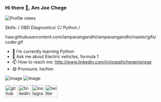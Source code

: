 ### Hi there 👋, Am Joe Chege

![Profile views](https://gpvc.arturio.dev/Joe-Chege)  

Skills: / OBD Diagnostics/ C/ Python / 

!raw.githubusercontent.com/iampavangandhi/iampavangandhi/master/gifs/coder.gif

- 🌱 I’m currently learning Python 
- 💬 Ask me about Electric vehicles, formula 1  
- 📫 How to reach me: http://www.linkedin.com/in/josephchegenjoroge
- 😄 Pronouns: he/him 

![image](https://github.com/Joe-Chege/Joe-Chege/assets/122809157/9fccdff0-411a-40f0-bb4e-fdc490e3995e)
![image](https://github.com/Joe-Chege/Joe-Chege/assets/122809157/9e00ec2b-299d-497e-b0de-f84468fb8a00)


[<img src='https://cdn.jsdelivr.net/npm/simple-icons@3.0.1/icons/github.svg' alt='github' height='40'>](https://github.com/Joe-Chege)  [<img src='https://cdn.jsdelivr.net/npm/simple-icons@3.0.1/icons/linkedin.svg' alt='linkedin' height='40'>](https://www.linkedin.com/in/Joe-chege/)  [<img src='https://cdn.jsdelivr.net/npm/simple-icons@3.0.1/icons/instagram.svg' alt='instagram' height='40'>](https://www.instagram.com/joechege/)  [<img src='https://cdn.jsdelivr.net/npm/simple-icons@3.0.1/icons/twitter.svg' alt='twitter' height='40'>](https://twitter.com/Joe_chege_)  




